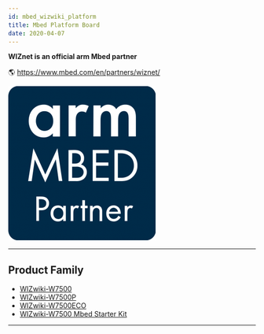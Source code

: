 ```yaml
---
id: mbed_wizwiki_platform
title: Mbed Platform Board
date: 2020-04-07
---
```



**WIZnet is an official arm Mbed partner**

🌎 https://www.mbed.com/en/partners/wiznet/

![](/img/products/w7500/arm_mbed_partner.png)

-----


## Product Family

  - [WIZwiki-W7500](WIZwiki-W7500/overview)
  - [WIZwiki-W7500P](WIZwiki-W7500P/overview)
  - [WIZwiki-W7500ECO](WIZwiki-W7500ECO/overview)
  - [WIZwiki-W7500 Mbed Starter Kit](WIZwiki-W7500-Mbed-Starter-Kit/wizwiki_w7500_mbed_starter_kit)

-----
